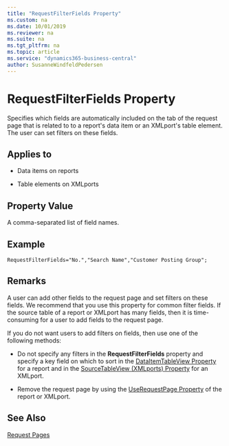 ```yaml
---
title: "RequestFilterFields Property"
ms.custom: na
ms.date: 10/01/2019
ms.reviewer: na
ms.suite: na
ms.tgt_pltfrm: na
ms.topic: article
ms.service: "dynamics365-business-central"
author: SusanneWindfeldPedersen
---
```

 
# RequestFilterFields Property

Specifies which fields are automatically included on the tab of the request page that is related  to to a report's data item or an XMLport's table element. The user can set filters on these fields.  

## Applies to  
  
- Data items on reports  
  
- Table elements on XMLports
  
## Property Value
A comma-separated list of field names.  

## Example

```
RequestFilterFields="No.","Search Name","Customer Posting Group";
```
  
## Remarks  
A user can add other fields to the request page and set filters on these fields. We recommend that you use this property for common filter fields. If the source table of a report or XMLport has many fields, then it is time-consuming for a user to add fields to the request page.  
  
If you do not want users to add filters on fields, then use one of the following methods:  
  
- Do not specify any filters in the **RequestFilterFields** property and specify a key field on which to sort in the [DataItemTableView Property](devenv-dataitemtableview-property.md) for a report and in the [SourceTableView (XMLports) Property](devenv-sourcetableview-XMLports-property.md) for an XMLport.  
  
- Remove the request page by using the [UseRequestPage Property](devenv-userequestpage-property.md) of the report or XMLport.  

## See Also
[Request Pages](../devenv-request-pages.md)  